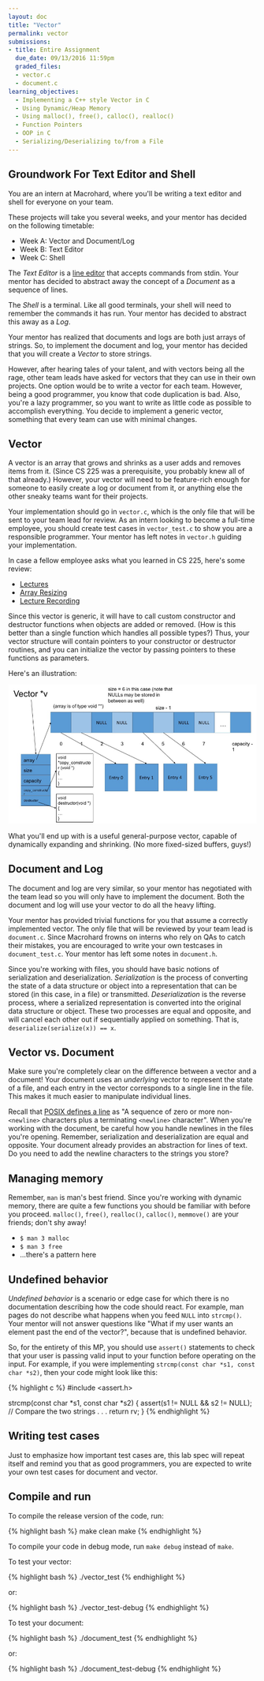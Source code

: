 ```yaml
---
layout: doc
title: "Vector"
permalink: vector
submissions:
- title: Entire Assignment
  due_date: 09/13/2016 11:59pm
  graded_files:
  - vector.c
  - document.c
learning_objectives:
  - Implementing a C++ style Vector in C
  - Using Dynamic/Heap Memory
  - Using malloc(), free(), calloc(), realloc()
  - Function Pointers
  - OOP in C
  - Serializing/Deserializing to/from a File
---
```


## Groundwork For Text Editor and Shell

You are an intern at Macrohard, where you'll be writing a text editor and shell for everyone on your team.

These projects will take you several weeks, and your mentor has decided on the following timetable:

*   Week A: Vector and Document/Log
*   Week B: Text Editor
*   Week C: Shell

The _Text Editor_ is a [line editor](https://en.wikipedia.org/wiki/Line_editor) that accepts commands from stdin. Your mentor has decided to abstract away the concept of a _Document_ as a sequence of lines.

The _Shell_ is a terminal. Like all good terminals, your shell will need to remember the commands it has run. Your mentor has decided to abstract this away as a _Log_.

Your mentor has realized that documents and logs are both just arrays of strings. So, to implement the document and log, your mentor has decided that you will create a _Vector_ to store strings.

However, after hearing tales of your talent, and with vectors being all the rage, other team leads have asked for vectors that they can use in their own projects. One option would be to write a vector for each team. However, being a good programmer, you know that code duplication is bad. Also, you're a lazy programmer, so you want to write as little code as possible to accomplish everything. You decide to implement a generic vector, something that every team can use with minimal changes.


## Vector

A vector is an array that grows and shrinks as a user adds and removes items from it. (Since CS 225 was a prerequisite, you probably knew all of that already.) However, your vector will need to be feature-rich enough for someone to easily create a log or document from it, or anything else the other sneaky teams want for their projects.

Your implementation should go in `vector.c`, which is the only file that will be sent to your team lead for review. As an intern looking to become a full-time employee, you should create test cases in `vector_test.c` to show you are a responsible programmer. Your mentor has left notes in `vector.h` guiding your implementation.

In case a fellow employee asks what you learned in CS 225, here's some review:

* [Lectures](https://web.archive.org/web/20151225075250/https://chara.cs.illinois.edu/cs225/lectures/)
* [Array Resizing](https://web.archive.org/web/20160119032015/https://chara.cs.illinois.edu/cs225/lectures/slides/lec0928-resizing.pdf)
* [Lecture Recording](https://recordings.engineering.illinois.edu:8443/ess/echo/presentation/a73d58c6-98a0-4a8c-bf68-f0fb224f5c26)

Since this vector is generic, it will have to call custom constructor and destructor functions when objects are added or removed. (How is this better than a single function which handles all possible types?) Thus, your vector structure will contain pointers to your constructor or destructor routines, and you can initialize the vector by passing pointers to these functions as parameters.

Here's an illustration:

![](./images/vector.jpg)

What you'll end up with is a useful general-purpose vector, capable of dynamically expanding and shrinking. (No more fixed-sized buffers, guys!)


## Document and Log

The document and log are very similar, so your mentor has negotiated with the team lead so you will only have to implement the document. Both the document and log will use your vector to do all the heavy lifting.

Your mentor has provided trivial functions for you that assume a correctly implemented vector. The only file that will be reviewed by your team lead is `document.c`. Since Macrohard frowns on interns who rely on QAs to catch their mistakes, you are encouraged to write your own testcases in `document_test.c`. Your mentor has left some notes in `document.h`.

Since you're working with files, you should have basic notions of serialization and deserialization. _Serialization_ is the process of converting the state of a data structure or object into a representation that can be stored (in this case, in a file) or transmitted. _Deserialization_ is the reverse process, where a serialized representation is converted into the original data structure or object. These two processes are equal and opposite, and will cancel each other out if sequentially applied on something. That is, `deserialize(serialize(x)) == x`.


## Vector vs. Document

Make sure you're completely clear on the difference between a vector and a document! Your document uses an _underlying_ vector to represent the state of a file, and each entry in the vector corresponds to a single line in the file. This makes it much easier to manipulate individual lines.

Recall that [POSIX defines a line](http://pubs.opengroup.org/onlinepubs/9699919799/basedefs/V1_chap03.html#tag_03_206) as "A sequence of zero or more non-`<newline>` characters plus a terminating `<newline>` character". When you're working with the document, be careful how you handle newlines in the files you're opening. Remember, serialization and deserialization are equal and opposite. Your document already provides an abstraction for lines of text. Do you need to add the newline characters to the strings you store?

## Managing memory

Remember, `man` is man's best friend. Since you're working with dynamic memory, there are quite a few functions you should be familiar with before you proceed. `malloc()`, `free()`, `realloc()`,  `calloc()`, `memmove()` are your friends; don't shy away!

* `$ man 3 malloc`
* `$ man 3 free`
* ...there's a pattern here

## Undefined behavior

_Undefined behavior_ is a scenario or edge case for which there is no documentation describing how the code should react. For example, man pages do not describe what happens when you feed `NULL` into `strcmp()`. Your mentor will not answer questions like "What if my user wants an element past the end of the vector?", because that is undefined behavior.

So, for the entirety of this MP, you should use `assert()` statements to check that your user is passing valid input to your function before operating on the input. For example, if you were implementing `strcmp(const char *s1, const char *s2)`, then your code might look like this:

{% highlight c %}
#include <assert.h>

strcmp(const char *s1, const char *s2) {
    assert(s1 != NULL && s2 != NULL);
    // Compare the two strings
    .
    .
    .
    return rv;
}
{% endhighlight %}

## Writing test cases

Just to emphasize how important test cases are, this lab spec will repeat itself and remind you that as good programmers, you are expected to write your own test cases for document and vector.

## Compile and run

To compile the release version of the code, run:

{% highlight bash %}
make clean
make
{% endhighlight %}

To compile your code in debug mode, run `make debug` instead of `make`.


To test your vector:

{% highlight bash %}
./vector_test
{% endhighlight %}

or:

{% highlight bash %}
./vector_test-debug
{% endhighlight %}


To test your document:

{% highlight bash %}
./document_test
{% endhighlight %}

or:

{% highlight bash %}
./document_test-debug
{% endhighlight %}
